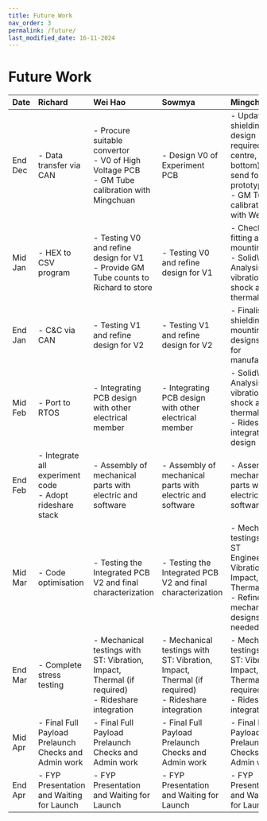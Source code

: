 ```yaml
---
title: Future Work
nav_order: 3
permalink: /future/
last_modified_date: 16-11-2024
---
```


# Future Work

| Date    |  Richard  |  Wei Hao  |  Sowmya  |  Mingchuan  |
|:--------|:----------|:----------|:---------|:------------|
| End Dec | - Data transfer via CAN | - Procure suitable convertor<br>- V0 of High Voltage PCB<br>- GM Tube calibration with Mingchuan | - Design V0 of Experiment PCB | - Update shielding design required (top, centre, bottom) and send for prototyping<br>- GM Tube calibration with Wei Hao |
| Mid Jan | - HEX to CSV program | - Testing V0 and refine design for V1<br>- Provide GM Tube counts to Richard to store | - Testing V0 and refine design for V1 | - Check fitting and mounting<br>- SolidWorks Analysis for vibration, shock and thermal test |
| End Jan | - C&C via CAN | - Testing V1 and refine design for V2 | - Testing V1 and refine design for V2 | - Finalise shielding and mounting designs, send for manufacturing |
| Mid Feb | - Port to RTOS | - Integrating PCB design with other electrical member | - Integrating PCB design with other electrical member | - SolidWorks Analysis for vibration, shock and thermal test<br>- Rideshare integration design |
| End Feb | - Integrate all experiment code<br>- Adopt rideshare stack | - Assembly of mechanical parts with electric and software | - Assembly of mechanical parts with electric and software | - Assembly of mechanical parts with electric and software |
| Mid Mar | - Code optimisation | - Testing the Integrated PCB V2 and final characterization | - Testing the Integrated PCB V2 and final characterization | - Mechanical testings with ST Engineering: Vibration, Impact, Thermal<br>- Refine mechanical designs if needed |
| End Mar | - Complete stress testing | - Mechanical testings with ST: Vibration, Impact, Thermal (if required)<br>- Rideshare integration | - Mechanical testings with ST: Vibration, Impact, Thermal (if required)<br>- Rideshare integration | - Mechanical testings with ST: Vibration, Impact, Thermal (if required)<br>- Rideshare integration |
| Mid Apr | - Final Full Payload Prelaunch Checks and Admin work | - Final Full Payload Prelaunch Checks and Admin work | - Final Full Payload Prelaunch Checks and Admin work | - Final Full Payload Prelaunch Checks and Admin work |
| End Apr | - FYP Presentation and Waiting for Launch | - FYP Presentation and Waiting for Launch | - FYP Presentation and Waiting for Launch | - FYP Presentation and Waiting for Launch |